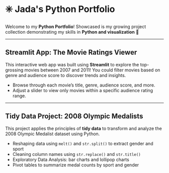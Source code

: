 # ✳️ Jada's Python Portfolio  

Welcome to my **Python Portfolio**! Showcased is my growing project collection demonstrating my skills in **Python and visualization** 🌟  

---

## Streamlit App: The Movie Ratings Viewer

This interactive web app was built using **Streamlit** to explore the top-grossing movies between 2007 and 2011! You could filter movies based on genre and audience score to discover trends and insights.

- Browse through each movie’s title, genre, audience score, and more.
- Adjust a slider to view only movies within a specific audience rating range.

---

## Tidy Data Project: 2008 Olympic Medalists

This project applies the principles of **tidy data** to transform and analyze the 2008 Olympic Medalist dataset using Python.  
- Reshaping data using `melt()` and `str.split()` to extract gender and sport
- Cleaning column names using `str.replace()` and `str.title()`
- Exploratory Data Analysis: bar charts and lollipop charts
- Pivot tables to summarize medal counts by sport and gender
